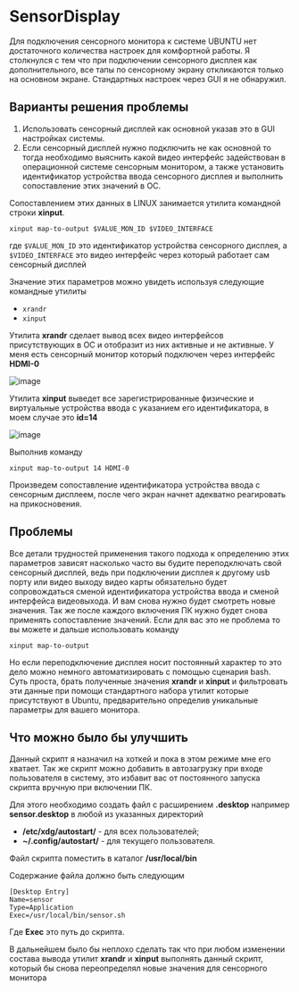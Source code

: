 # SensorDisplay
Для подключения сенсорного монитора к системе UBUNTU нет достаточного количества настроек для комфортной работы. Я столкнулся с тем что при подключении сенсорного дисплея как дополнительного, все тапы по сенсорному экрану откликаются только на основном экране. Стандартных настроек через GUI я не обнаружил.

## Варианты решения проблемы
1. Использовать сенсорный дисплей как основной указав это в GUI настройках системы.
2. Если сенсорный дисплей нужно подключить не как основной то тогда необходимо выяснить какой видео интерфейс задействован в операционной системе сенсорным монитором, а также установить идентификатор устройства ввода сенсорного дисплея и выполнить сопоставление этих значений в ОС.

Сопоставлением этих данных в LINUX занимается утилита командной строки **xinput**.

`xinput map-to-output $VALUE_MON_ID $VIDEO_INTERFACE`

где `$VALUE_MON_ID` это идентификатор устройства сенсорного дисплея, 
а `$VIDEO_INTERFACE` это видео интерфейс через который работает сам сенсорный дисплей

Значение этих параметров можно увидеть используя следующие командные утилиты
   - `xrandr`
   - `xinput`

Утилита **xrandr** сделает вывод всех видео интерфейсов присутствующих в ОС и отобразит из них активные и не активные. У меня есть сенсорный монитор который подключен через интерфейс **HDMI-0**

![image](https://github.com/Amursky1988/SensorDisplay/assets/82404908/6e5bdd66-e205-42ae-817b-7d7feb9c2ca8)

Утилита **xinput** выведет все зарегистрированные физические и виртуальные устройства ввода с указанием его идентификатора, в моем случае это **id=14**

![image](https://github.com/Amursky1988/SensorDisplay/assets/82404908/db04959f-03e2-4063-a8be-86194ddb88bd)


Выполнив команду 

`xinput map-to-output 14 HDMI-0`

Произведем сопоставление идентификатора устройства ввода с сенсорным дисплеем, после чего экран начнет адекватно реагировать на прикосновения. 
## Проблемы
Все детали трудностей применения такого подхода к определению этих параметров зависят насколько часто вы будите переподключать свой сенсорный дисплей, ведь при подключении дисплея к другому usb порту или видео выходу видео карты обязательно будет сопровождаться сменой идентификатора устройства ввода и сменой интерфейса видеовыхода. И вам снова нужно будет смотреть новые значения. Так же после каждого включения ПК нужно будет снова применять сопоставление значений. Если для вас это не проблема то вы можете и дальше использовать команду

`xinput map-to-output` 

Но если переподключение дисплея носит постоянный характер то это дело можно немного автоматизировать с помощью сценария bash.
Суть проста, брать полученные значения **xrandr** и **xinput** и фильтровать эти данные при помощи стандартного набора утилит которые присутствуют в Ubuntu, предварительно определив уникальные параметры для вашего монитора. 
## Что можно было бы улучшить
Данный скрипт я назначил на хоткей и пока в этом режиме мне его хватает. Так же скрипт можно добавить в автозагрузку при входе пользователя в систему, это избавит вас от постоянного запуска скрипта вручную при включении ПК.

Для этого необходимо создать файл с расширением **.desktop** например **sensor.desktop** в любой из указанных директорий

* **/etc/xdg/autostart/** - для всех пользователей;
* **~/.config/autostart/** - для текущего пользователя.

Файл скрипта поместить в каталог **/usr/local/bin**

Содержание файла должно быть следующим

```
[Desktop Entry]
Name=sensor
Type=Application
Exec=/usr/local/bin/sensor.sh
```
Где **Exec** это путь до скрипта.

В дальнейшем было бы неплохо сделать так что при любом изменении состава вывода утилит  **xrandr** и **xinput** выполнять данный скрипт, который бы снова переопределял новые значения для сенсорного монитора

